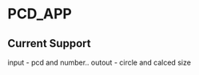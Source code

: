 PCD_APP
==============
Current Support
--------------
input - pcd and number..
outout - circle and calced size
